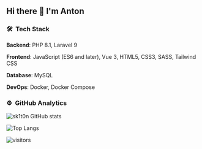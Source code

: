## Hi there 👋 I'm Anton

### 🛠 &nbsp;Tech Stack

**Backend**: PHP 8.1, Laravel 9

**Frontend**: JavaScript (ES6 and later), Vue 3, HTML5, CSS3, SASS, Tailwind CSS

**Database**: MySQL

**DevOps**: Docker, Docker Compose

### ⚙️ &nbsp;GitHub Analytics
![sk1t0n GitHub stats](https://github-readme-stats.vercel.app/api?username=sk1t0n&&show_icons=true&theme=react)

![Top Langs](https://github-readme-stats.vercel.app/api/top-langs/?username=sk1t0n&exclude_repo=vkr,karman,labs_dev_app_db&layout=compact&theme=react&&langs_count=10)

![visitors](https://visitor-badge.laobi.icu/badge?page_id=sk1t0n)
